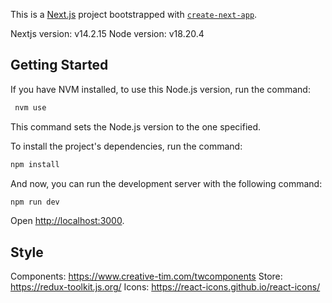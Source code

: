 This is a [Next.js](https://nextjs.org) project bootstrapped with [`create-next-app`](https://nextjs.org/docs/app/api-reference/cli/create-next-app).

Nextjs version: v14.2.15
Node version: v18.20.4

## Getting Started

If you have NVM installed, to use this Node.js version, run the command:

```bash
 nvm use
```

This command sets the Node.js version to the one specified.

To install the project's dependencies, run the command:

```bash
npm install
```

And now, you can run the development server with the following command:

```bash
npm run dev
```

Open [http://localhost:3000](http://localhost:3000).

## Style

Components: https://www.creative-tim.com/twcomponents
Store: https://redux-toolkit.js.org/
Icons: https://react-icons.github.io/react-icons/
